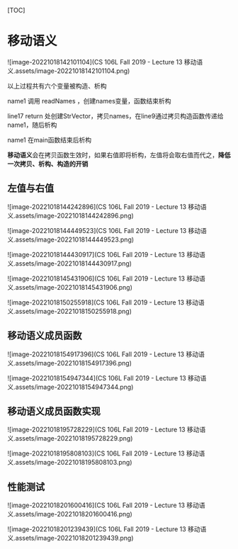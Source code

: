 [TOC]

# 移动语义

![image-20221018142101104](CS 106L Fall 2019 - Lecture 13 移动语义.assets/image-20221018142101104.png)

以上过程共有六个变量被构造、析构

name1 调用 readNames ，创建names变量，函数结束析构

line17 return 处创建StrVector，拷贝names，在line9通过拷贝构造函数传递给name1，随后析构

name1 在main函数结束后析构

**移动语义**会在拷贝函数生效时，如果右值即将析构，左值将会取右值而代之，**降低一次拷贝、析构、构造的开销**

## 左值与右值

![image-20221018144242896](CS 106L Fall 2019 - Lecture 13 移动语义.assets/image-20221018144242896.png)

![image-20221018144449523](CS 106L Fall 2019 - Lecture 13 移动语义.assets/image-20221018144449523.png)

![image-20221018144430917](CS 106L Fall 2019 - Lecture 13 移动语义.assets/image-20221018144430917.png)

![image-20221018145431906](CS 106L Fall 2019 - Lecture 13 移动语义.assets/image-20221018145431906.png)

![image-20221018150255918](CS 106L Fall 2019 - Lecture 13 移动语义.assets/image-20221018150255918.png)

## 移动语义成员函数

![image-20221018154917396](CS 106L Fall 2019 - Lecture 13 移动语义.assets/image-20221018154917396.png)

![image-20221018154947344](CS 106L Fall 2019 - Lecture 13 移动语义.assets/image-20221018154947344.png)

## 移动语义成员函数实现

![image-20221018195728229](CS 106L Fall 2019 - Lecture 13 移动语义.assets/image-20221018195728229.png)

![image-20221018195808103](CS 106L Fall 2019 - Lecture 13 移动语义.assets/image-20221018195808103.png)

## 性能测试

![image-20221018201600416](CS 106L Fall 2019 - Lecture 13 移动语义.assets/image-20221018201600416.png)

![image-20221018201239439](CS 106L Fall 2019 - Lecture 13 移动语义.assets/image-20221018201239439.png)

